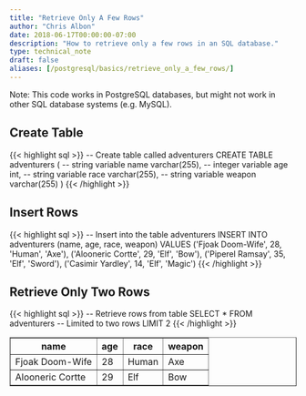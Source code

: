 ```yaml
---
title: "Retrieve Only A Few Rows"
author: "Chris Albon"
date: 2018-06-17T00:00:00-07:00
description: "How to retrieve only a few rows in an SQL database."
type: technical_note
draft: false
aliases: [/postgresql/basics/retrieve_only_a_few_rows/]
---
```


Note: This code works in PostgreSQL databases, but might not work in other SQL database systems (e.g. MySQL).

## Create Table

{{< highlight sql >}}
-- Create table called adventurers
CREATE TABLE adventurers (
    -- string variable
    name varchar(255),
    -- integer variable
    age int,
    -- string variable
    race varchar(255),
    -- string variable
    weapon varchar(255)
)
{{< /highlight >}}

## Insert Rows

{{< highlight sql >}}
-- Insert into the table adventurers
INSERT INTO adventurers (name, age, race, weapon)
VALUES ('Fjoak Doom-Wife', 28, 'Human', 'Axe'),
       ('Alooneric Cortte', 29, 'Elf', 'Bow'),
       ('Piperel Ramsay', 35, 'Elf', 'Sword'),
       ('Casimir Yardley', 14, 'Elf', 'Magic')
{{< /highlight >}}

## Retrieve Only Two Rows

{{< highlight sql >}}
-- Retrieve rows from table
SELECT * FROM adventurers
    -- Limited to two rows
    LIMIT 2
{{< /highlight >}}
<table border="1" style="border-collapse:collapse">
<tr><th>name</th><th>age</th><th>race</th><th>weapon</th></tr>
<tr><td>Fjoak Doom-Wife</td><td>28</td><td>Human</td><td>Axe</td></tr>
<tr><td>Alooneric Cortte</td><td>29</td><td>Elf</td><td>Bow</td></tr></table>